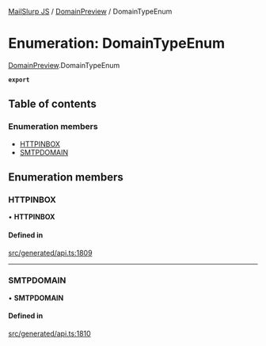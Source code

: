 [MailSlurp JS](../README.md) / [DomainPreview](../modules/DomainPreview.md) / DomainTypeEnum

# Enumeration: DomainTypeEnum

[DomainPreview](../modules/DomainPreview.md).DomainTypeEnum

**`export`**

## Table of contents

### Enumeration members

- [HTTPINBOX](DomainPreview.DomainTypeEnum.md#httpinbox)
- [SMTPDOMAIN](DomainPreview.DomainTypeEnum.md#smtpdomain)

## Enumeration members

### HTTPINBOX

• **HTTPINBOX**

#### Defined in

[src/generated/api.ts:1809](https://github.com/mailslurp/mailslurp-client/blob/20b4039/src/generated/api.ts#L1809)

___

### SMTPDOMAIN

• **SMTPDOMAIN**

#### Defined in

[src/generated/api.ts:1810](https://github.com/mailslurp/mailslurp-client/blob/20b4039/src/generated/api.ts#L1810)
